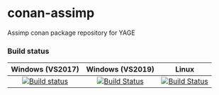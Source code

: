 # conan-assimp
Assimp conan package repository for YAGE

### Build status

|Windows (VS2017)|Windows (VS2019)|Linux|
|:-------:|:-------:|:-------:|
|[![Build status](https://ci.appveyor.com/api/projects/status/u0cm3mle8wh6pqef?svg=true)](https://ci.appveyor.com/project/MrJaqbq/conan-assimp)|[![Build Status](https://dev.azure.com/bentoo/conan-libraries%20CI/_apis/build/status/conan-assimp%20CI?branchName=master)](https://dev.azure.com/bentoo/conan-libraries%20CI/_build/latest?definitionId=4&branchName=master)|[![Build Status](https://travis-ci.org/BentouDev/conan-assimp.svg?branch=master)](https://travis-ci.org/BentouDev/conan-assimp)|